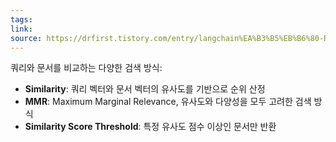 ```yaml
---
tags: 
link: 
source: https://drfirst.tistory.com/entry/langchain%EA%B3%B5%EB%B6%80-Retriever-%EA%B8%B4-%EB%AC%B8%EC%84%9C%EC%97%90%EC%84%9C-%EC%9B%90%ED%95%98%EB%8A%94-%EB%8B%B5%EB%B3%80-%EC%B0%BE%EA%B8%B03-feat-similarity-mmr-similarityscorethresholdhybrid
---
```

쿼리와 문서를 비교하는 다양한 검색 방식:

- **Similarity**: 쿼리 벡터와 문서 벡터의 유사도를 기반으로 순위 산정
- **MMR**: Maximum Marginal Relevance, 유사도와 다양성을 모두 고려한 검색 방식
- **Similarity Score Threshold**: 특정 유사도 점수 이상인 문서만 반환